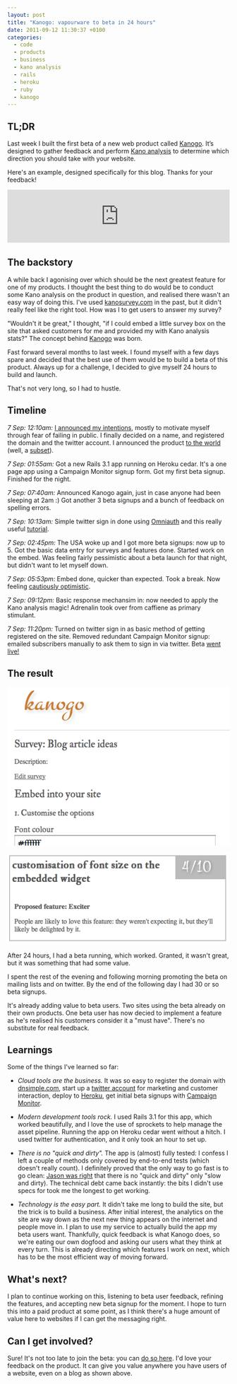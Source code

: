 ```yaml
---
layout: post
title: "Kanogo: vapourware to beta in 24 hours"
date: 2011-09-12 11:30:37 +0100
categories:
  - code
  - products
  - business
  - kano analysis
  - rails
  - heroku
  - ruby
  - kanogo
---
```

<div class='notice'>
  <h2>TL;DR</h2>

  <p>Last week I built the first beta of a new web product called <a href="http://kanogo.com">Kanogo</a>. It’s designed to gather feedback and perform <a href="http://en.wikipedia.org/wiki/Kano_model">Kano analysis</a> to determine which direction you should take with your website.</p>

  <p>Here's an example, designed specifically for this blog. Thanks for your feedback!</p>

  <iframe allowtransparency='true' frameborder='0' scrolling='no' src='http://kanogo.com/surveys/13/embed?' style='width: 100%; height: 120px'>
  </iframe>

</div>

## The backstory

A while back I agonising over which should be the next greatest feature for one of my products. I thought the best thing to do would be to conduct some Kano analysis on the product in question, and realised there wasn't an easy way of doing this. I've used [kanosurvey.com](http://kanyosurvey.com) in the past, but it didn't really feel like the right tool. How was I to get users to answer my survey?

"Wouldn't it be great," I thought, "if I could embed a little survey box on the site that asked customers for me and provided my with Kano analysis stats?" The concept behind [Kanogo](http://kanogo.com) was born.

Fast forward several months to last week. I found myself with a few days spare and decided that the best use of them would be to build a beta of this product. Always up for a challenge, I decided to give myself 24 hours to build and launch.

That's not very long, so I had to hustle.

## Timeline

*7 Sep: 12:10am:* [I announced my intentions](https://twitter.com/#!/chrismdp/status/111214768651636736), mostly to motivate myself through fear of failing in public. I finally decided on a name, and registered the domain and the twitter account. I announced the product [to the world](https://twitter.com/#!/chrismdp/status/111240345341263872) (well, a [subset](https://twitter.com/#!/chrismdp/followers)).

*7 Sep: 01:55am:* Got a new Rails 3.1 app running on Heroku cedar. It's a one page app using a Campaign Monitor signup form. Got my first beta signup. Finished for the night.

*7 Sep: 07:40am:* Announced Kanogo again, just in case anyone had been sleeping at 2am :) Got another 3 beta signups and a bunch of feedback on spelling errors.

*7 Sep: 10:13am:* Simple twitter sign in done using [Omniauth](https://github.com/intridea/omniauth) and this really useful [tutorial](https://github.com/RailsApps/rails3-mongoid-omniauth/wiki/Tutorial).

*7 Sep: 02:45pm:* The USA woke up and I got more beta signups: now up to 5. Got the basic data entry for surveys and features done. Started work on the embed. Was feeling fairly pessimistic about a beta launch for that night, but didn't want to let myself down.

*7 Sep: 05:53pm:* Embed done, quicker than expected. Took a break. Now feeling [cautiously optimistic](https://twitter.com/#!/chrismdp/status/111482135218626560).

*7 Sep: 09:12pm:* Basic response mechansim in: now needed to apply the Kano analysis magic! Adrenalin took over from caffiene as primary stimulant.

*7 Sep: 11:20pm:* Turned on twitter sign in as basic method of getting registered on the site. Removed redundant Campaign Monitor signup: emailed subscribers manually to ask them to sign in via twitter. Beta [went live!](https://twitter.com/#!/kanogoapp/status/111564545708929024)

## The result

![Embed](/files/kanogo-1.png)

![Results](/files/kanogo-2.png)

After 24 hours, I had a beta running, which worked. Granted, it wasn't great, but it was something that had some value.

I spent the rest of the evening and following morning promoting the beta on mailing lists and on twitter. By the end of the following day I had 30 or so beta signups.

It's already adding value to beta users. Two sites using the beta already on their own products. One beta user has now decied to implement a feature as he's realised his customers consider it a "must have". There's no substitute for real feedback.

## Learnings

Some of the things I've learned so far:

* *Cloud tools are the business.* It was so easy to register the domain with [dnsimple.com](http://dnsimple.com), start up a [twitter account](http://twitter.com/kanagoapp) for marketing and customer interaction, deploy to [Heroku](http://heroku.com), get initial beta signups with [Campaign Monitor](http://campaignmonitor.com).

* *Modern development tools rock.* I used Rails 3.1 for this app, which worked beautifully, and I love the use of sprockets to help manage the asset pipeline. Running the app on Heroku cedar went without a hitch. I used twitter for authentication, and it only took an hour to set up.

* *There is no "quick and dirty".* The app is (almost) fully tested: I confess I left a couple of methods only covered by end-to-end tests (which doesn't really count). I definitely proved that the only way to go fast is to go clean: [Jason was right](http://agileage.blogspot.com/2011/07/slow-and-dirty-rant-by-jason-gorman-at.html) that there is no "quick and dirty" only "slow and dirty). The technical debt came back instantly: the bits I didn't use specs for took me the longest to get working.

* *Technology is the easy part.* It didn't take me long to build the site, but the trick is to build a business. After initial interest, the analytics on the site are way down as the next new thing appears on the internet and people move in. I plan to use my service to actually build the app my beta users want. Thankfully, quick feedback is what Kanogo does, so we're eating our own dogfood and asking our users what they think at every turn. This is already directing which features I work on next, which has to be the most efficient way of moving forward.

## What's next?

I plan to continue working on this, listening to beta user feedback, refining the features, and accepting new beta signup for the moment. I hope to turn this into a paid product at some point, as I think there's a huge amount of value here to websites if I can get the messaging right.

## Can I get involved?

Sure! It's not too late to join the beta: you can [do so here](http://kanogo.com). I'd love your feedback on the product. It can give you value anywhere you have users of a website, even on a blog as shown above.
